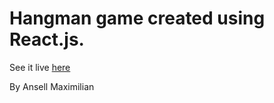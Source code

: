# Hangman game created using React.js.

See it live [here](https://ansellmaximilian.github.io/hangman-game)

By Ansell Maximilian
